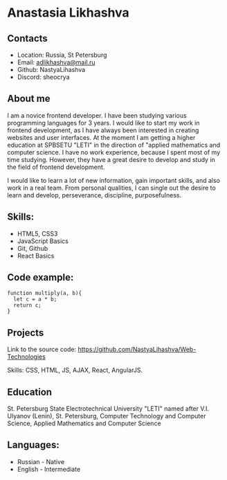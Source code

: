 # Anastasia Likhashva
## Contacts
* Location: Russia, St Petersburg
* Email: adlikhashva@mail.ru
* Github: NastyaLihashva
* Discord: sheocrya

## About me
I am a novice frontend developer. I have been studying various programming languages for 3 years. I would like to start my work in frontend development, as I have always been interested in creating websites and user interfaces. At the moment I am getting a higher education at SPBSETU "LETI" in the direction of "applied mathematics and computer science. I have no work experience, because I spent most of my time studying. However, they have a great desire to develop and study in the field of frontend development.

I would like to learn a lot of new information, gain important skills, and also work in a real team. From personal qualities, I can single out the desire to learn and develop, perseverance, discipline, purposefulness.

## Skills:
* HTML5, CSS3
* JavaScript Basics
* Git, Github
* React Basics

## Code example:
```
function multiply(a, b){
  let c = a * b;
  return c;
}
```

## Projects
Link to the source code: https://github.com/NastyaLihashva/Web-Technologies

Skills: CSS, HTML, JS, AJAX, React, AngularJS.

## Education
St. Petersburg State Electrotechnical University "LETI" named after V.I. Ulyanov (Lenin), St. Petersburg, Computer Technology and Computer Science, Applied Mathematics and Computer Science

## Languages:
* Russian - Native
* English - Intermediate
